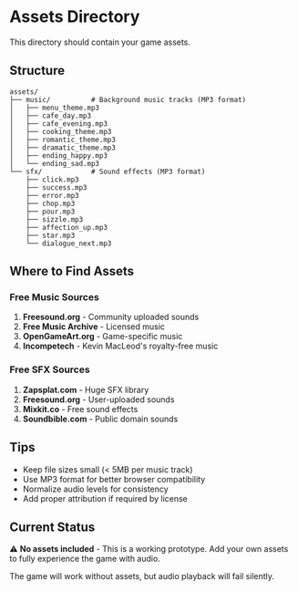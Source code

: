 # Assets Directory

This directory should contain your game assets.

## Structure

```
assets/
├── music/          # Background music tracks (MP3 format)
│   ├── menu_theme.mp3
│   ├── cafe_day.mp3
│   ├── cafe_evening.mp3
│   ├── cooking_theme.mp3
│   ├── romantic_theme.mp3
│   ├── dramatic_theme.mp3
│   ├── ending_happy.mp3
│   └── ending_sad.mp3
└── sfx/            # Sound effects (MP3 format)
    ├── click.mp3
    ├── success.mp3
    ├── error.mp3
    ├── chop.mp3
    ├── pour.mp3
    ├── sizzle.mp3
    ├── affection_up.mp3
    ├── star.mp3
    └── dialogue_next.mp3
```

## Where to Find Assets

### Free Music Sources
1. **Freesound.org** - Community uploaded sounds
2. **Free Music Archive** - Licensed music
3. **OpenGameArt.org** - Game-specific music
4. **Incompetech** - Kevin MacLeod's royalty-free music

### Free SFX Sources
1. **Zapsplat.com** - Huge SFX library
2. **Freesound.org** - User-uploaded sounds
3. **Mixkit.co** - Free sound effects
4. **Soundbible.com** - Public domain sounds

## Tips

- Keep file sizes small (< 5MB per music track)
- Use MP3 format for better browser compatibility
- Normalize audio levels for consistency
- Add proper attribution if required by license

## Current Status

⚠️ **No assets included** - This is a working prototype. Add your own assets to fully experience the game with audio.

The game will work without assets, but audio playback will fail silently.

